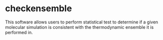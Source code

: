 checkensemble
=============

This software allows users to perform statistical test to determine if a given molecular simulation is consistent with the thermodynamic ensemble it is performed in.
